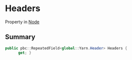 # Headers

Property in [Node](./)

## Summary

```csharp
public pbc::RepeatedField<global::Yarn.Header> Headers {
      get; }
```

